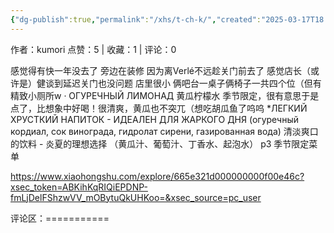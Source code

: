 ```yaml
---
{"dg-publish":true,"permalink":"/xhs/t-ch-k/","created":"2025-03-17T18:23:21.395+08:00","updated":"2025-03-17T20:47:04.248+08:00"}
---
```


作者：kumori
点赞：5   |   收藏：1   |   评论：0

感觉得有快一年没去了 旁边在装修 因为离Verlé不远趁关门前去了 感觉店长（或许是）健谈到延迟关门也没问题 店里很小 俩吧台一桌子俩椅子一共四个位（但有精致小厕所w
· ОГУРЕЧНЫЙ ЛИМОНАД 黄瓜柠檬水 季节限定，很有意思于是点了，比想象中好喝！很清爽，黄瓜也不突兀（想吃胡瓜鱼了呜呜
*ЛЕГКИЙ ХРУСТКИЙ НАПИТОК - ИДЕАЛЕН ДЛЯ ЖАРКОГО ДНЯ (огуречный кордиал, сок винограда, гидролат сирени, газированная вода) 清淡爽口的饮料 - 炎夏的理想选择 （黄瓜汁、葡萄汁、丁香水、起泡水）
p3 季节限定菜单

https://www.xiaohongshu.com/explore/665e321d000000000f00e46c?xsec_token=ABKihKqRIQiEPDNP-fmLjDelFShzwVV_mOBytuQkUHKoo=&xsec_source=pc_user

评论区：===========

